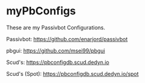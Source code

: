 # myPbConfigs
These are my Passivbot Configurations.

Passivbot: https://github.com/enarjord/passivbot

pbgui: https://github.com/msei99/pbgui

Scud's: https://pbconfigdb.scud.dedyn.io

Scud's (Spot): https://pbconfigdb.scud.dedyn.io/spot
